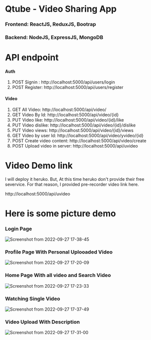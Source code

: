 # Qtube - Video Sharing App

### Frontend: ReactJS, ReduxJS, Bootrap
### Backend: NodeJS, ExpressJS, MongoDB


# API endpoint 

#### Auth
1. POST Signin : http://localhost:5000/api/users/login
2. POST Register: http://localhost:5000/api/users/register

#### Video
1. GET All Video: http://localhost:5000/api/video/
2. GET Video By Id: http://localhost:5000/api/video/{id}
3. PUT Video like: http://localhost:5000/api/video/{id}/like
4. PUT Video dislike: http://localhost:5000/api/video/{id}/dislike
5. PUT Video views: http://localhost:5000/api/video/{id}/views
6. GET Video by user Id: http://localhost:5000/api/video/yvideo/{id}
7. POST Create video content: http://localhost:5000/api/video/create
8. POST Upload video in server: http://localhost:5000/api/uvideo 

# Video Demo link
I will deploy it heruko. But, At this time heruko don't provide their free severvice. For that reason, I provided pre-recorder video link here.

http://localhost:5000/api/uvideo 

# Here is some picture demo
### Login Page
![Screenshot from 2022-09-27 17-38-45](https://user-images.githubusercontent.com/61968457/192516296-eca8b998-c3ea-4470-94e4-5a8849d72c7f.png)

### Profile Page With Personal Uplooaded Video
![Screenshot from 2022-09-27 17-20-09](https://user-images.githubusercontent.com/61968457/192516426-7674977c-f032-43fa-b405-5e0714a314d8.png)

### Home Page With all video and Search Video
![Screenshot from 2022-09-27 17-23-33](https://user-images.githubusercontent.com/61968457/192516689-30e8d34c-a7f7-4149-937b-46175df76822.png)

### Watching Single Video
![Screenshot from 2022-09-27 17-37-49](https://user-images.githubusercontent.com/61968457/192516953-fae7b941-51b4-4766-ae99-75ab31221f86.png)

### Video Upload With Description 
![Screenshot from 2022-09-27 17-31-00](https://user-images.githubusercontent.com/61968457/192517460-5a4a0fc2-ad1a-4e38-abc2-fd3a61f929c1.png)


